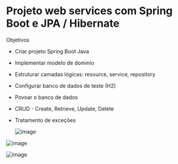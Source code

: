 # Projeto web services com Spring Boot e JPA / Hibernate 

Objetivos 
- Criar projeto Spring Boot Java
- Implementar modelo de domínio
- Estruturar camadas lógicas: resource, service, repository
- Configurar banco de dados de teste (H2)
- Povoar o banco de dados
- CRUD - Create, Retrieve, Update, Delete
- Tratamento de exceções

  ![image](https://github.com/user-attachments/assets/dcdc6806-5050-4052-94b0-d1b1341ef936)


![image](https://github.com/user-attachments/assets/df6f87ee-ee23-4e54-965c-7fcbf08a8ffd)

![image](https://github.com/user-attachments/assets/66aa48a5-efd0-4b5f-99a7-a4db61589479)
